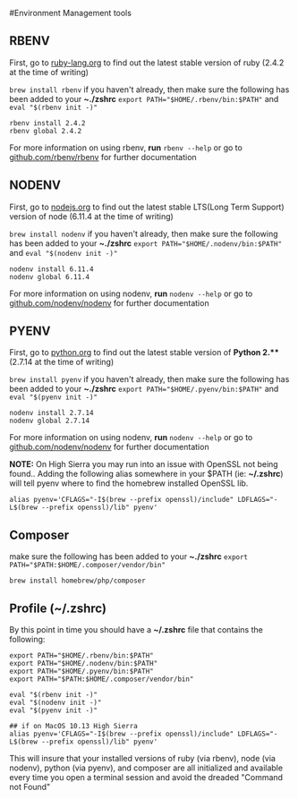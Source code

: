 #Environment Management tools

## RBENV

First, go to [ruby-lang.org](https://www.ruby-lang.org/en/downloads/) to find out the latest stable version of ruby (2.4.2 at the time of writing)

`brew install rbenv` if you haven't already, then make sure the following has been added to your **~./zshrc** `export PATH="$HOME/.rbenv/bin:$PATH"` and `eval "$(rbenv init -)"`

	rbenv install 2.4.2
	rbenv global 2.4.2
	
For more information on using rbenv, **run** `rbenv --help` or go to [github.com/rbenv/rbenv](https://github.com/rbenv/rbenv) for further documentation

## NODENV

First, go to [nodejs.org](https://nodejs.org/en/) to find out the latest stable LTS(Long Term Support) version of node (6.11.4 at the time of writing)

`brew install nodenv` if you haven't already, then make sure the following has been added to your **~./zshrc** `export PATH="$HOME/.nodenv/bin:$PATH"` and `eval "$(nodenv init -)"`

	nodenv install 6.11.4
	nodenv global 6.11.4
	
For more information on using nodenv, **run** `nodenv --help` or go to [github.com/nodenv/nodenv](https://github.com/nodenv/nodenv) for further documentation

## PYENV

First, go to [python.org](https://www.python.org/downloads/) to find out the latest stable version of **Python 2.\*\*** (2.7.14 at the time of writing)

`brew install pyenv` if you haven't already, then make sure the following has been added to your **~./zshrc** `export PATH="$HOME/.pyenv/bin:$PATH"` and `eval "$(pyenv init -)"`

	nodenv install 2.7.14
	nodenv global 2.7.14
	
For more information on using nodenv, **run** `nodenv --help` or go to [github.com/nodenv/nodenv](https://github.com/nodenv/nodenv) for further documentation

**NOTE:** On High Sierra you may run into an issue with OpenSSL not being found.. Adding the following alias somewhere in your $PATH (ie: **~/.zshrc**) will tell pyenv where to find the homebrew installed OpenSSL lib.

`alias pyenv='CFLAGS="-I$(brew --prefix openssl)/include" LDFLAGS="-L$(brew --prefix openssl)/lib" pyenv'`

## Composer

make sure the following has been added to your **~./zshrc** `export PATH="$PATH:$HOME/.composer/vendor/bin"`

	brew install homebrew/php/composer

## Profile (~/.zshrc)
By this point in time you should have a **~/.zshrc** file that contains the following:

	export PATH="$HOME/.rbenv/bin:$PATH"
	export PATH="$HOME/.nodenv/bin:$PATH"
	export PATH="$HOME/.pyenv/bin:$PATH"
	export PATH="$PATH:$HOME/.composer/vendor/bin"
	
	eval "$(rbenv init -)"
	eval "$(nodenv init -)"
	eval "$(pyenv init -)"
	
	## if on MacOS 10.13 High Sierra
	alias pyenv='CFLAGS="-I$(brew --prefix openssl)/include" LDFLAGS="-L$(brew --prefix openssl)/lib" pyenv'
	
This will insure that your installed versions of ruby (via rbenv), node (via nodenv), python (via pyenv), and composer are all initialized and available every time you open a terminal session and avoid the dreaded "Command not Found"